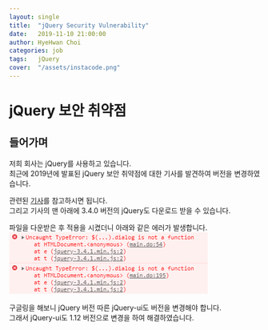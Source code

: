 ```yaml
---
layout: single
title:  "jQuery Security Vulnerability"
date:   2019-11-10 21:00:00
author: HyeHwan Choi
categories: job
tags:   jQuery
cover:  "/assets/instacode.png"
---
```


# jQuery 보안 취약점

## 들어가며
저희 회사는 jQuery를 사용하고 있습니다.  
최근에 2019년에 발표된 jQuery 보안 취약점에 대한 기사를 발견하여 버전을 변경하였습니다.    

관련된 [기사](https://blog.alyac.co.kr/2272)를 참고하시면 됩니다.  
그리고 기사의 맨 아래에 3.4.0 버전의 jQuery도 다운로드 받을 수 있습니다.  

파일을 다운받은 후 적용을 시켰더니 아래와 같은 에러가 발생합니다.
![jQuery관련에러](/assets/images/dialog_error.png)    

구글링을 해보니 jQuery 버전 따른 jQuery-ui도 버전을 변경해야 합니다.  
그래서 jQuery-ui도 1.12 버전으로 변경을 하여 해결하였습니다.  
